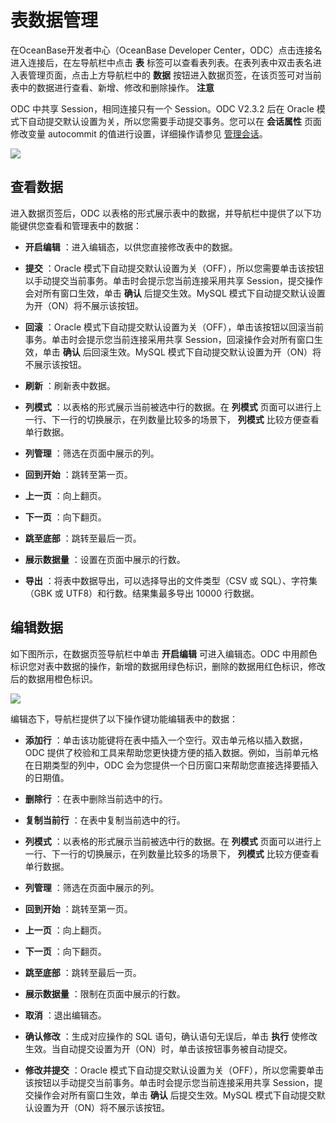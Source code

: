 表数据管理 
==========================

在OceanBase开发者中心（OceanBase Developer Center，ODC）点击连接名进入连接后，在左导航栏中点击 **表** 标签可以查看表列表。在表列表中双击表名进入表管理页面，点击上方导航栏中的 **数据** 按钮进入数据页签，在该页签可对当前表中的数据进行查看、新增、修改和删除操作。
**注意**



ODC 中共享 Session，相同连接只有一个 Session。ODC V2.3.2 后在 Oracle 模式下自动提交默认设置为关，所以您需要手动提交事务。您可以在 **会话属性** 页面修改变量 autocommit 的值进行设置，详细操作请参见 [管理会话](../../9.client-odc-session-management.md)。

![](https://intranetproxy.alipay.com/skylark/lark/0/2020/png/273361/1608089003460-8dfb5b87-b6a1-45ae-92c4-d5c541d46014.png)

查看数据 
-------------------------

进入数据页签后，ODC 以表格的形式展示表中的数据，并导航栏中提供了以下功能键供您查看和管理表中的数据：

* **开启编辑** ：进入编辑态，以供您直接修改表中的数据。

  

* **提交** ：Oracle 模式下自动提交默认设置为关（OFF），所以您需要单击该按钮以手动提交当前事务。单击时会提示您当前连接采用共享 Session，提交操作会对所有窗口生效，单击 **确认** 后提交生效。MySQL 模式下自动提交默认设置为开（ON）将不展示该按钮。

  

* **回滚** ：Oracle 模式下自动提交默认设置为关（OFF），单击该按钮以回滚当前事务。单击时会提示您当前连接采用共享 Session，回滚操作会对所有窗口生效，单击 **确认** 后回滚生效。MySQL 模式下自动提交默认设置为开（ON）将不展示该按钮。

  

* **刷新** ：刷新表中数据。

  

* **列模式** ：以表格的形式展示当前被选中行的数据。在 **列模式** 页面可以进行上一行、下一行的切换展示，在列数量比较多的场景下， **列模式** 比较方便查看单行数据。

  

* **列管理** ：筛选在页面中展示的列。

  

* **回到开始** ：跳转至第一页。

  

* **上一页** ：向上翻页。

  

* **下一页** ：向下翻页。

  

* **跳至底部** ：跳转至最后一页。

  

* **展示数据量** ：设置在页面中展示的行数。

  

* **导出** ：将表中数据导出，可以选择导出的文件类型（CSV 或 SQL）、字符集（GBK 或 UTF8）和行数。结果集最多导出 10000 行数据。

  




编辑数据 
-------------------------

如下图所示，在数据页签导航栏中单击 **开启编辑** 可进入编辑态。ODC 中用颜色标识您对表中数据的操作，新增的数据用绿色标识，删除的数据用红色标识，修改后的数据用橙色标识。

![](https://intranetproxy.alipay.com/skylark/lark/0/2020/png/273361/1608089013698-25bffb62-e227-4283-8aa4-159ca82548ca.png)

编辑态下，导航栏提供了以下操作键功能编辑表中的数据：

* **添加行** ：单击该功能键将在表中插入一个空行。双击单元格以插入数据，ODC 提供了校验和工具来帮助您更快捷方便的插入数据。例如，当前单元格在日期类型的列中，ODC 会为您提供一个日历窗口来帮助您直接选择要插入的日期值。

  

* **删除行** ：在表中删除当前选中的行。

  

* **复制当前行** ：在表中复制当前选中的行。

  

* **列模式** ：以表格的形式展示当前被选中行的数据。在 **列模式** 页面可以进行上一行、下一行的切换展示，在列数量比较多的场景下， **列模式** 比较方便查看单行数据。

  

* **列管理** ：筛选在页面中展示的列。

  

* **回到开始** ：跳转至第一页。

  

* **上一页** ：向上翻页。

  

* **下一页** ：向下翻页。

  

* **跳至底部** ：跳转至最后一页。

  

* **展示数据量** ：限制在页面中展示的行数。

  

* **取消** ：退出编辑态。

  

* **确认修改** ：生成对应操作的 SQL 语句，确认语句无误后，单击 **执行** 使修改生效。当自动提交设置为开（ON）时，单击该按钮事务被自动提交。

  

* **修改并提交** ：Oracle 模式下自动提交默认设置为关（OFF），所以您需要单击该按钮以手动提交当前事务。单击时会提示您当前连接采用共享 Session，提交操作会对所有窗口生效，单击 **确认** 后提交生效。MySQL 模式下自动提交默认设置为开（ON）将不展示该按钮。

  



